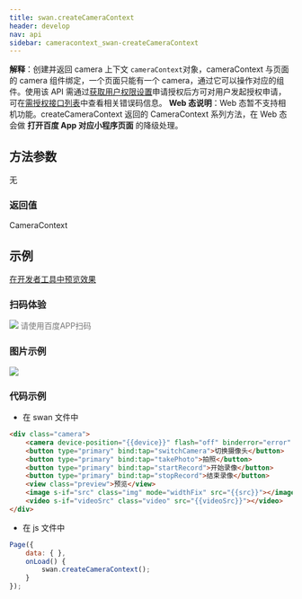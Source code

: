 ```yaml
---
title: swan.createCameraContext
header: develop
nav: api
sidebar: cameracontext_swan-createCameraContext
---
```






**解释**：创建并返回 camera 上下文 `cameraContext`对象，cameraContext 与页面的 camera 组件绑定，一个页面只能有一个 camera，通过它可以操作对应的组件。使用该 API 需通过[获取用户权限设置](https://smartprogram.baidu.com/docs/develop/api/open/authorize_set/)申请授权后方可对用户发起授权申请，可在[需授权接口列表](https://smartprogram.baidu.com/docs/develop/api/open/authorize_list/)中查看相关错误码信息。
**Web 态说明**：Web 态暂不支持相机功能。createCameraContext 返回的 CameraContext 系列方法，在 Web 态会做 **打开百度 App 对应小程序页面** 的降级处理。

 
## 方法参数
  无

### 返回值 

CameraContext

## 示例

<a href="swanide://fragment/21b60b0d38bf33771697da5c7d5149cd1556528875741" title="在开发者工具中预览效果" target="_self">在开发者工具中预览效果</a>

### 扫码体验

<div class='scan-code-container'>
    <img src="https://b.bdstatic.com/miniapp/assets/images/doc_demo/camera.png" class="demo-qrcode-image" />
    <font color=#777 12px>请使用百度APP扫码</font>
</div>

### 图片示例 


<div class="m-doc-custom-examples">
    <div class="m-doc-custom-examples-correct">
        <img src="https://b.bdstatic.com/miniapp/images/createCamera.gif">
    </div>
    <div class="m-doc-custom-examples-correct">
        <img src=" ">
    </div>
    <div class="m-doc-custom-examples-correct">
        <img src=" ">
    </div>     
</div>

### 代码示例 


* 在 swan 文件中

```html
<div class="camera">
    <camera device-position="{{device}}" flash="off" binderror="error" style="width: 100%; height: 500rpx;"></camera>
    <button type="primary" bind:tap="switchCamera">切换摄像头</button>
    <button type="primary" bind:tap="takePhoto">拍照</button>
    <button type="primary" bind:tap="startRecord">开始录像</button>
    <button type="primary" bind:tap="stopRecord">结束录像</button>
    <view class="preview">预览</view>
    <image s-if="src" class="img" mode="widthFix" src="{{src}}"></image>
    <video s-if="videoSrc" class="video" src="{{videoSrc}}"></video>
</div>

```

* 在 js 文件中

```js
Page({
    data: { },
    onLoad() {
        swan.createCameraContext();
    }
});
```

